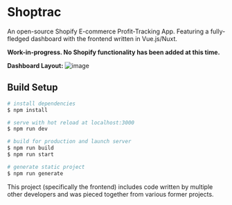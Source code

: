 # Shoptrac
An open-source Shopify E-commerce Profit-Tracking App. Featuring a fully-fledged dashboard with the frontend written in 
Vue.js/Nuxt.

**Work-in-progress. No Shopify functionality has been added at this time.**

**Dashboard Layout:**
![image](https://user-images.githubusercontent.com/50718889/146308453-90ee84a1-ebd6-4b22-a255-e393e93be514.png)

## Build Setup

```bash
# install dependencies
$ npm install

# serve with hot reload at localhost:3000
$ npm run dev

# build for production and launch server
$ npm run build
$ npm run start

# generate static project
$ npm run generate
```


This project (specifically the frontend) includes code written by multiple other developers and was pieced together from various former projects.
